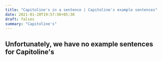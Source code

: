 ```yaml
---
title: "Capitoline's in a sentence | Capitoline's example sentences"
date: 2021-01-20T19:57:50+05:30
draft: falses
summary: "Capitoline's"
---
```

## Unfortunately, we have no example sentences for Capitoline's                 
